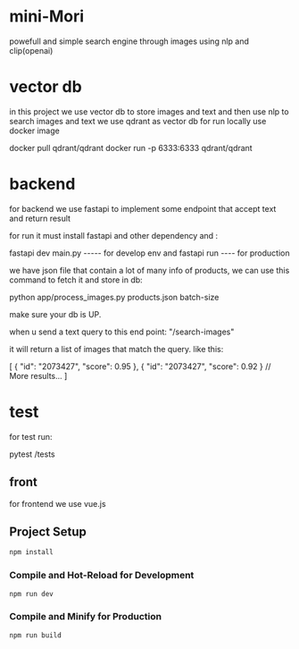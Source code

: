 # mini-Mori
powefull and simple search engine through images using nlp and clip(openai) 


# vector db

in this project we use vector db to store images and text and then use nlp to search images and text
we use qdrant as vector db
for run locally use docker image 

docker pull qdrant/qdrant
docker run -p 6333:6333 qdrant/qdrant

# backend 

for backend we use fastapi to implement some endpoint that accept text and return result 

for run it must install fastapi and other dependency and :

fastapi dev main.py ----- for develop env
and 
fastapi run ---- for production 


we have json file that contain a lot of many info of products,
we can use this command to fetch it and store in db:

python app/process_images.py products.json batch-size

make sure your db is UP.

when u send a text query to this end point:  "/search-images"

it will return a list of images that match the query. like this:

[
    {
        "id": "2073427",
        "score": 0.95
    },
    {
        "id": "2073427",
        "score": 0.92
    }
    // More results...
]

# test 

for test run:

pytest /tests


## front 

for frontend we use vue.js 


## Project Setup

```sh
npm install
```

### Compile and Hot-Reload for Development

```sh
npm run dev
```

### Compile and Minify for Production

```sh
npm run build
```
